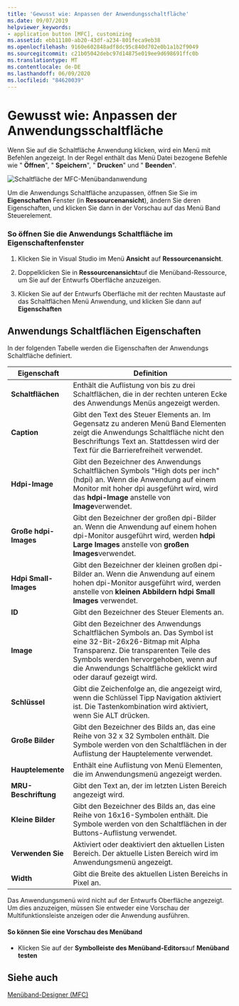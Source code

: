 ```yaml
---
title: 'Gewusst wie: Anpassen der Anwendungsschaltfläche'
ms.date: 09/07/2019
helpviewer_keywords:
- application button [MFC], customizing
ms.assetid: ebb11180-ab20-43df-a234-801feca9eb38
ms.openlocfilehash: 9160e602848adf8dc95c840d702e0b1a1b2f9049
ms.sourcegitcommit: c21b05042debc97d14875e019ee9d698691ffc0b
ms.translationtype: MT
ms.contentlocale: de-DE
ms.lasthandoff: 06/09/2020
ms.locfileid: "84620039"
---
```

# <a name="how-to-customize-the-application-button"></a>Gewusst wie: Anpassen der Anwendungsschaltfläche

Wenn Sie auf die Schaltfläche Anwendung klicken, wird ein Menü mit Befehlen angezeigt. In der Regel enthält das Menü Datei bezogene Befehle wie " **Öffnen**", " **Speichern**", " **Drucken**" und " **Beenden**".

![Schaltfläche der MFC-Menübandanwendung](../mfc/media/application_button.png "Schaltfläche der MFC-Menübandanwendung")

Um die Anwendungs Schaltfläche anzupassen, öffnen Sie Sie im **Eigenschaften** Fenster (in **Ressourcenansicht**), ändern Sie deren Eigenschaften, und klicken Sie dann in der Vorschau auf das Menü Band Steuerelement.

### <a name="to-open-the-application-button-in-the-properties-window"></a>So öffnen Sie die Anwendungs Schaltfläche im Eigenschaftenfenster

1. Klicken Sie in Visual Studio im Menü **Ansicht** auf **Ressourcenansicht**.

1. Doppelklicken Sie in **Ressourcenansicht**auf die Menüband-Ressource, um Sie auf der Entwurfs Oberfläche anzuzeigen.

1. Klicken Sie auf der Entwurfs Oberfläche mit der rechten Maustaste auf das Schaltflächen Menü Anwendung, und klicken Sie dann auf **Eigenschaften**

## <a name="application-button-properties"></a>Anwendungs Schaltflächen Eigenschaften

In der folgenden Tabelle werden die Eigenschaften der Anwendungs Schaltfläche definiert.

|Eigenschaft|Definition|
|--------------|----------------|
|**Schaltflächen**|Enthält die Auflistung von bis zu drei Schaltflächen, die in der rechten unteren Ecke des Anwendungs Menüs angezeigt werden.|
|**Caption**|Gibt den Text des Steuer Elements an. Im Gegensatz zu anderen Menü Band Elementen zeigt die Anwendungs Schaltfläche nicht den Beschriftungs Text an. Stattdessen wird der Text für die Barrierefreiheit verwendet.|
|**Hdpi-Image**|Gibt den Bezeichner des Anwendungs Schaltflächen Symbols "High dots per inch" (hdpi) an. Wenn die Anwendung auf einem Monitor mit hoher dpi ausgeführt wird, wird das **hdpi-Image** anstelle von **Image**verwendet.|
|**Große hdpi-Images**|Gibt den Bezeichner der großen dpi-Bilder an. Wenn die Anwendung auf einem hohen dpi-Monitor ausgeführt wird, werden **hdpi Large Images** anstelle von **großen Images**verwendet.|
|**Hdpi Small-Images**|Gibt den Bezeichner der kleinen großen dpi-Bilder an. Wenn die Anwendung auf einem hohen dpi-Monitor ausgeführt wird, werden anstelle von **kleinen Abbildern** **hdpi Small Images** verwendet.|
|**ID**|Gibt den Bezeichner des Steuer Elements an.|
|**Image**|Gibt den Bezeichner des Anwendungs Schaltflächen Symbols an. Das Symbol ist eine 32-Bit-26x26-Bitmap mit Alpha Transparenz. Die transparenten Teile des Symbols werden hervorgehoben, wenn auf die Anwendungs Schaltfläche geklickt wird oder darauf gezeigt wird.|
|**Schlüssel**|Gibt die Zeichenfolge an, die angezeigt wird, wenn die Schlüssel Tipp Navigation aktiviert ist. Die Tastenkombination wird aktiviert, wenn Sie ALT drücken.|
|**Große Bilder**|Gibt den Bezeichner des Bilds an, das eine Reihe von 32 x 32 Symbolen enthält. Die Symbole werden von den Schaltflächen in der Auflistung der Hauptelemente verwendet.|
|**Hauptelemente**|Enthält eine Auflistung von Menü Elementen, die im Anwendungsmenü angezeigt werden.|
|**MRU-Beschriftung**|Gibt den Text an, der im letzten Listen Bereich angezeigt wird.|
|**Kleine Bilder**|Gibt den Bezeichner des Bilds an, das eine Reihe von 16x16-Symbolen enthält. Die Symbole werden von den Schaltflächen in der Buttons-Auflistung verwendet.|
|**Verwenden Sie**|Aktiviert oder deaktiviert den aktuellen Listen Bereich. Der aktuelle Listen Bereich wird im Anwendungsmenü angezeigt.|
|**Width**|Gibt die Breite des aktuellen Listen Bereichs in Pixel an.|

Das Anwendungsmenü wird nicht auf der Entwurfs Oberfläche angezeigt. Um dies anzuzeigen, müssen Sie entweder eine Vorschau der Multifunktionsleiste anzeigen oder die Anwendung ausführen.

#### <a name="to-preview-the-ribbon-control"></a>So können Sie eine Vorschau des Menüband

- Klicken Sie auf der **Symbolleiste des Menüband-Editors**auf **Menüband testen**

## <a name="see-also"></a>Siehe auch

[Menüband-Designer (MFC)](ribbon-designer-mfc.md)
